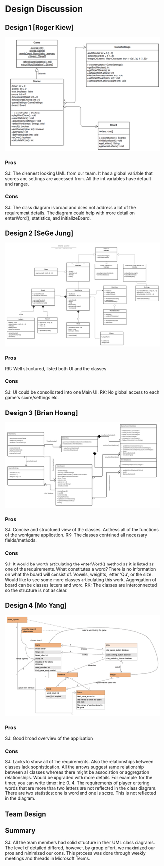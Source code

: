# Design Discussion

## Design 1 [Roger Kiew]
![Design 1](../images/Design1.png)
### Pros
SJ: The cleanest looking UML from our team. It has a global variable that scores and settings are accessed from. All the int variables have default and ranges.
### Cons
SJ: The class diagram is broad and does not address a lot of the requirement details. The diagram could help with more detail on enterWord(), statistics, and initializeBoard. 

## Design 2 [SeGe Jung]
![Design 2](../images/Design2.png)
### Pros
RK: Well structured, listed both UI and the classes
### Cons
SJ: UI could be consolidated into one Main UI. 
RK: No global access to each game's score/settings etc.
## Design 3 [Brian Hoang]
![Design 3](../images/Design3.png) 
### Pros
SJ: Concise and structured view of the classes. Address all of the functions of the wordgame application.
RK: The classes contained all necessary fields/methods.
  
### Cons
SJ: It would be worth articulating the enterWord() method as it is listed as one of the requirements. What constitutes a word? There is no information on what the board will consist of. Vowels, weights, letter ‘Qu’, or the size. Would like to see some more classes articulating this work. Aggregation of board can be classes letters and word.
RK: The classes are interconnected so the structure is not as clear.
## Design 4 [Mo Yang]
![Design 4](../images/Design4.png) 
### Pros
SJ: Good broad overview of the application 
### Cons
SJ: Lacks to show all of the requirements. Also the relationships between classes lack sophistication. All the arrows suggest same relationship between all classes whereas there might be association or aggregation relationships. 
Would be upgraded with more details. For example, for the timer, you can write timer: int: 0..4. 
The requirements of player entering words that are more than two letters are not reflected in the class diagram. 
There are two statistics: one is word and one is score. This is not reflected in the diagram.

## Team Design


## Summary
SJ: All the team members had solid structure in their UML class diagrams. The level of detailed differed, however, by group effort, we maximized our pros and minimized our cons. 
This process was done through weekly meetings and threads in Microsoft Teams. 
